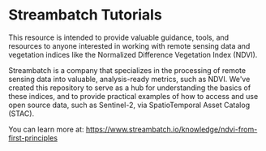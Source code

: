 # Streambatch Tutorials
This resource is intended to provide valuable guidance, tools, and resources to anyone interested in working with remote sensing data and vegetation indices like the Normalized Difference Vegetation Index (NDVI).

Streambatch is a company that specializes in the processing of remote sensing data into valuable, analysis-ready metrics, such as NDVI. We've created this repository to serve as a hub for understanding the basics of these indices, and to provide practical examples of how to access and use open source data, such as Sentinel-2, via SpatioTemporal Asset Catalog (STAC).

You can learn more at: https://www.streambatch.io/knowledge/ndvi-from-first-principles
